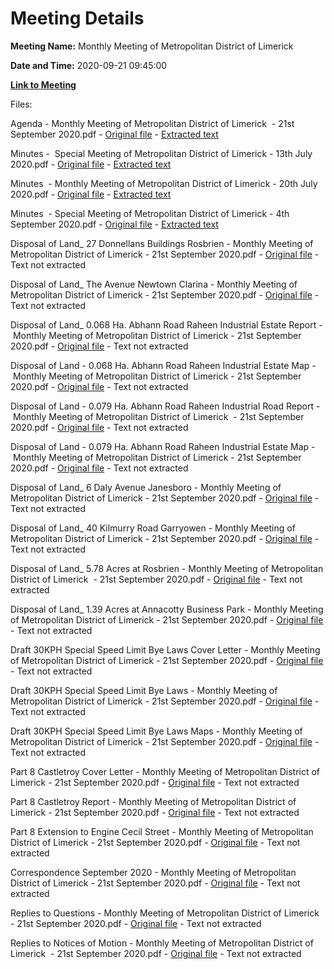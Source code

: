# Meeting Details

**Meeting Name:** Monthly Meeting of Metropolitan District of Limerick

**Date and Time:** 2020-09-21 09:45:00

**[Link to Meeting](https://www.limerick.ie/council/whats-on/monthly-meeting-metropolitan-district-limerick-65)**

Files: 

Agenda - Monthly Meeting of Metropolitan District of Limerick  - 21st September 2020.pdf - [Original file](https://www.limerick.ie/sites/default/files/media/documents/2020-09/00-agenda-monthly-meeting-21st-september-2020.pdf) - [Extracted text](./Agenda%20-%C2%A0Monthly%20Meeting%20of%20Metropolitan%20District%20of%20Limerick%C2%A0%20-%2021st%20September%202020.md)

Minutes -  Special Meeting of Metropolitan District of Limerick - 13th July 2020.pdf - [Original file](https://www.limerick.ie/sites/default/files/media/documents/2020-09/01a-draft-minutes-special-meeting-13th-july-2020.pdf) - [Extracted text](./Minutes%20-%C2%A0%20Special%20Meeting%20of%20Metropolitan%20District%20of%20Limerick%20-%C2%A013th%20July%202020.md)

Minutes  - Monthly Meeting of Metropolitan District of Limerick - 20th July 2020.pdf - [Original file](https://www.limerick.ie/sites/default/files/media/documents/2020-09/01b-draft-minutes-monthly-meeting-20th-july-2020.pdf) - [Extracted text](./Minutes%C2%A0%20-%20Monthly%20Meeting%20of%20Metropolitan%20District%20of%20Limerick%20-%2020th%20July%202020.md)

Minutes  - Special Meeting of Metropolitan District of Limerick - 4th September 2020.pdf - [Original file](https://www.limerick.ie/sites/default/files/media/documents/2020-09/01c-draft-minutes-special-meeting-4th-september-2020.pdf) - [Extracted text](./Minutes%C2%A0%20-%20Special%20Meeting%20of%20Metropolitan%20District%20of%20Limerick%20-%204th%20September%202020.md)

Disposal of Land_ 27 Donnellans Buildings Rosbrien - Monthly Meeting of Metropolitan District of Limerick - 21st September 2020.pdf - [Original file](https://www.limerick.ie/sites/default/files/media/documents/2020-09/02a-disposal-of-land-27-donnellans-buildings-rosbrien.pdf) - Text not extracted

Disposal of Land_ The Avenue Newtown Clarina - Monthly Meeting of Metropolitan District of Limerick - 21st September 2020.pdf - [Original file](https://www.limerick.ie/sites/default/files/media/documents/2020-09/02b-disposal-of-land-the-avenue-newtown-clarina.pdf) - Text not extracted

Disposal of Land_ 0.068 Ha. Abhann Road Raheen Industrial Estate Report - Monthly Meeting of Metropolitan District of Limerick - 21st September 2020.pdf - [Original file](https://www.limerick.ie/sites/default/files/media/documents/2020-09/02ci-disposal-of-land-0.068-ha.-abhann-road-raheen-industrial-estate-report.pdf) - Text not extracted

Disposal of Land - 0.068 Ha. Abhann Road Raheen Industrial Estate Map - Monthly Meeting of Metropolitan District of Limerick - 21st September 2020.pdf - [Original file](https://www.limerick.ie/sites/default/files/media/documents/2020-09/02cii-disposal-of-land-0.068-ha.-abhann-road-raheen-industrial-estate-map.pdf) - Text not extracted

Disposal of Land - 0.079 Ha. Abhann Road Raheen Industrial Road Report - Monthly Meeting of Metropolitan District of Limerick  - 21st September 2020.pdf - [Original file](https://www.limerick.ie/sites/default/files/media/documents/2020-09/02di-disposal-of-land-0.079-ha.-abhann-road-raheen-industrial-road-report.pdf) - Text not extracted

Disposal of Land - 0.079 Ha. Abhann Road Raheen Industrial Estate Map - Monthly Meeting of Metropolitan District of Limerick - 21st September 2020.pdf - [Original file](https://www.limerick.ie/sites/default/files/media/documents/2020-09/02dii-disposal-of-land-0.079-ha.-abhann-road-raheen-industrial-estate-map.pdf) - Text not extracted

Disposal of Land_ 6 Daly Avenue Janesboro - Monthly Meeting of Metropolitan District of Limerick - 21st September 2020.pdf - [Original file](https://www.limerick.ie/sites/default/files/media/documents/2020-09/02e-disposal-of-land-6-daly-avenue-janesboro.pdf) - Text not extracted

Disposal of Land_ 40 Kilmurry Road Garryowen - Monthly Meeting of Metropolitan District of Limerick - 21st September 2020.pdf - [Original file](https://www.limerick.ie/sites/default/files/media/documents/2020-09/02f-disposal-of-land-40-kilmurry-road-garryowen.pdf) - Text not extracted

Disposal of Land_ 5.78 Acres at Rosbrien - Monthly Meeting of Metropolitan District of Limerick  - 21st September 2020.pdf - [Original file](https://www.limerick.ie/sites/default/files/media/documents/2020-09/02g-disposal-of-land-5.78-acres-at-rosbrien.pdf) - Text not extracted

Disposal of Land_ 1.39 Acres at Annacotty Business Park - Monthly Meeting of Metropolitan District of Limerick - 21st September 2020.pdf - [Original file](https://www.limerick.ie/sites/default/files/media/documents/2020-09/02h-disposal-of-land-1.39-acres-at-annacotty-business-park.pdf) - Text not extracted

Draft 30KPH Special Speed Limit Bye Laws Cover Letter - Monthly Meeting of Metropolitan District of Limerick - 21st September 2020.pdf - [Original file](https://www.limerick.ie/sites/default/files/media/documents/2020-09/03i-draft-30kph-special-speed-limit-bye-laws-cover-letter.pdf) - Text not extracted

Draft 30KPH Special Speed Limit Bye Laws - Monthly Meeting of Metropolitan District of Limerick - 21st September 2020.pdf - [Original file](https://www.limerick.ie/sites/default/files/media/documents/2020-09/03ii-draft-30kph-special-speed-limit-bye-laws.pdf) - Text not extracted

Draft 30KPH Special Speed Limit Bye Laws Maps - Monthly Meeting of Metropolitan District of Limerick - 21st September 2020.pdf - [Original file](https://www.limerick.ie/sites/default/files/media/documents/2020-09/03iii-draft-30kph-special-speed-limit-bye-laws-maps.pdf) - Text not extracted

Part 8 Castletroy Cover Letter - Monthly Meeting of Metropolitan District of Limerick - 21st September 2020.pdf - [Original file](https://www.limerick.ie/sites/default/files/media/documents/2020-09/04i-part-8-castletroy-cover-letter.pdf) - Text not extracted

Part 8 Castletroy Report - Monthly Meeting of Metropolitan District of Limerick - 21st September 2020.pdf - [Original file](https://www.limerick.ie/sites/default/files/media/documents/2020-09/04ii-part-8-castletroy-report.pdf) - Text not extracted

Part 8 Extension to Engine Cecil Street - Monthly Meeting of Metropolitan District of Limerick - 21st September 2020.pdf - [Original file](https://www.limerick.ie/sites/default/files/media/documents/2020-09/05-part-8-extension-to-engine-cecil-street.pdf) - Text not extracted

Correspondence September 2020 - Monthly Meeting of Metropolitan District of Limerick - 21st September 2020.pdf - [Original file](https://www.limerick.ie/sites/default/files/media/documents/2020-09/31-correspondence-september-2020.pdf) - Text not extracted

Replies to Questions - Monthly Meeting of Metropolitan District of Limerick  - 21st September 2020.pdf - [Original file](https://www.limerick.ie/sites/default/files/media/documents/2020-09/replies-to-questions-september-2020.pdf) - Text not extracted

Replies to Notices of Motion - Monthly Meeting of Metropolitan District of Limerick  - 21st September 2020.pdf - [Original file](https://www.limerick.ie/sites/default/files/media/documents/2020-09/replies-to-notices-of-motion.pdf) - Text not extracted

